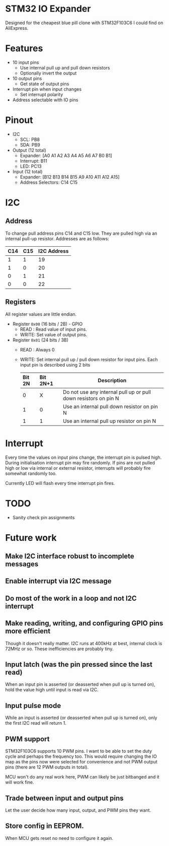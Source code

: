 STM32 IO Expander
=================

Designed for the cheapest blue pill clone with STM32F103C6 I could find on AliExpress.


# Features

- 10 input pins
  - Use internal pull up and pull down resistors
  - Optionally invert the output
- 10 output pins
  - Get state of output pins
- Interrupt pin when input changes
  - Set interrupt polarity
- Address selectable with IO pins

# Pinout

- I2C
  - SCL: PB8
  - SDA: PB9
- Output (12 total)
  - Expander: [A0 A1 A2 A3 A4 A5 A6 A7 B0 B1]
  - Interrupt: B11
  - LED: PC13
- Input (12 total)
  - Expander: [B12 B13 B14 B15 A9 A10 A11 A12 A15]
  - Address Selectors: C14 C15

# I2C

## Address

To change pull address pins C14 and C15 low. They are pulled high via an internal
pull-up resistor. Addresses are as follows:

  | C14 | C15 | I2C Address |
  | --- | --- | ----------- |
  |  1  |  1  |      19     |
  |  1  |  0  |      20     |
  |  0  |  1  |      21     |
  |  0  |  0  |      22     |

## Registers

All register values are little endian.

- Register `0x00` (16 bits / 2B) - GPIO
  - READ : Read value of input pins.
  - WRITE: Set value of output pins.
- Register `0x01` (24 bits / 3B)
  - READ : Always 0
  - WRITE: Set internal pull up / pull down resistor for input pins. Each input pin
           is described using 2 bits

    | Bit 2N | Bit 2N+1 | Description                                                     |
    | :----- | :------- | --------------------------------------------------------------- |
    | 0      | X        | Do not use any internal pull up or pull down resistors on pin N |
    | 1      | 0        | Use an internal pull down resistor on pin N                     |
    | 1      | 1        | Use an internal pull up resistor on pin N                       |

# Interrupt

Every time the values on input pins change, the interrupt pin is pulsed high.
During initialisation interrupt pin may fire randomly. If pins are not pulled
high or low via internal or external resistor, interrupts will probably fire
somewhat randomly too.

Currently LED will flash every time interrupt pin fires.

# TODO

- Sanity check pin assignments

# Future work

## Make I2C interface robust to incomplete messages

## Enable interrupt via I2C message

## Do most of the work in a loop and not I2C interrupt

## Make reading, writing, and configuring GPIO pins more efficient
Though it doesn't really matter. I2C runs at 400kHz at best, internal clock
is 72MHz or so. These inefficiencies are probably tiny.

## Input latch (was the pin pressed since the last read)
When an input pin is asserted (or deasserted when pull up is turned on), hold
the value high until input is read via I2C.

## Input pulse mode
While an input is asserted (or deasserted when pull up is turned on), only the
first I2C read will return 1.

## PWM support
STM32F103C6 supports 10 PWM pins. I want to be able to set the duty cycle
and perhaps the frequency too. This would require changing the IO map
as the pins now were selected for convenience and not PWM output pins (there are
12 PWM outputs in total).

MCU won't do any real work here, PWM can likely be just bitbanged and it will
work fine.

## Trade between input and output pins
Let the user decide how many input, output, and PWM pins they want.

## Store config in EEPROM.
When MCU gets reset no need to configure it again.
